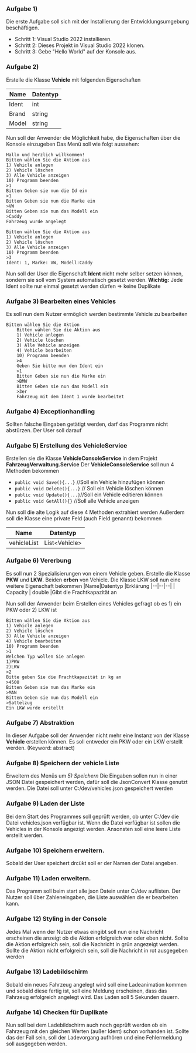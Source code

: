 ### Aufgabe 1) 
Die erste Aufgabe soll sich mit der Installierung der Entwicklungsumgebung beschäftigen.

 - Schritt 1: Visual Studio 2022 installieren.
 - Schritt 2: Dieses Projekt in Visual Studio 2022 klonen.
 - Schritt 3: Gebe "Hello World" auf der Konsole aus.
### Aufgabe 2)
 Erstelle die Klasse **Vehicle**  mit folgenden Eigenschaften

|Name|Datentyp  |
|--|--|
|Ident| int |
|Brand| string |
|Model| string |

Nun soll der Anwender die Möglichkeit habe, die Eigenschaften über die Konsole einzugeben
Das Menü soll wie folgt aussehen:

    Hallo und herzlich willkommen!
    Bitten wählen Sie die Aktion aus
    1) Vehicle anlegen
    2) Vehicle löschen 
    3) Alle Vehicle anzeigen
    10) Programm beenden
    >1
    Bitten Geben sie nun die Id ein
    >1
    Bitten Geben sie nun die Marke ein
    >VW
    Bitten Geben sie nun das Modell ein
    >Caddy
    Fahrzeug wurde angelegt
    
    Bitten wählen Sie die Aktion aus
    1) Vehicle anlegen
    2) Vehicle löschen 
    3) Alle Vehicle anzeigen
    10) Programm beenden
    >3 
    Ident: 1, Marke: VW, Modell:Caddy
    
Nun soll der User die Eigenschaft **Ident** nicht mehr selber setzen können, sondern sie soll vom System automatisch gesetzt werden. 
**Wichtig:** Jede Ident sollte nur einmal gesetzt werden dürfen => keine Duplikate
### Aufgabe 3) Bearbeiten eines Vehicles
Es soll nun dem Nutzer ermöglich werden bestimmte Vehicle zu bearbeiten 
```
Bitten wählen Sie die Aktion 
    Bitten wählen Sie die Aktion aus
    1) Vehicle anlegen
    2) Vehicle löschen
    3) Alle Vehicle anzeigen 
    4) Vehicle bearbeiten
    10) Programm beenden
    >4
    Geben Sie bitte nun den Ident ein
    >1
    Bitten Geben sie nun die Marke ein
    >BMW
    Bitten Geben sie nun das Modell ein
    >3er
    Fahrzeug mit dem Ident 1 wurde bearbeitet
```
### Aufgabe 4) Exceptionhandling
Sollten falsche Eingaben getätigt werden, darf das Programm nicht abstürzen.
Der User soll darauf

### Aufgabe 5) Erstellung  des VehicleService

Erstellen sie die Klasse **VehicleConsoleService** in dem Projekt **FahrzeugVerwaltung.Service**
Der **VehicleConsoleService** soll nun 4 Methoden bekommen


 - `public void Save(){...}` //Soll ein Vehicle hinzufügen können
 - `public void Delete(){...}` // Soll ein Vehicle löschen können
 - `public void Update(){...}`//Soll ein Vehicle editieren können
 - `public void GetAll(){}` //Soll alle Vehicle anzeigen


Nun soll die alte Logik auf diese 4 Methoden extrahiert werden
Außerdem soll die Klasse eine private Feld (auch Field genannt) bekommen 

|Name| Datentyp  |
|--|--|
| vehicleList | List\<Vehicle\> |


### Aufgabe 6) Vererbung
Es soll nun 2 Spezialisierungen von einem Vehicle geben. 
Erstelle die Klasse **PKW** und **LKW**. Beiden **erben** von Vehicle.
Die Klasse LKW soll nun eine weitere Eigenschaft bekommen
|Name|Datentyp  |Erklärung
|--|--|--|
| Capacity | double  |Gibt die Frachtkapazität an

Nun soll der Anwender beim Erstellen eines Vehicles gefragt ob es 1) ein PKW oder 2) LKW ist



    Bitten wählen Sie die Aktion aus
    1) Vehicle anlegen
    2) Vehicle löschen
    3) Alle Vehicle anzeigen 
    4) Vehicle bearbeiten
    10) Programm beenden
    >1
    Welchen Typ wollen Sie anlegen 
    1)PKW
    2)LKW
    >2
    Bitte geben Sie die Frachtkapazität in kg an
    >4500
    Bitten Geben sie nun das Marke ein
    >MAN
    Bitten Geben sie nun das Modell ein
    >Sattelzug
    Ein LKW wurde erstellt
    
   
### Aufgabe 7) Abstraktion
In dieser Aufgabe soll der Anwender nicht mehr eine Instanz von der Klasse **Vehicle** erstellen können. Es soll entweder ein PKW oder ein LKW erstellt werden.
(Keyword: abstract)

### Aufgabe 8) Speichern der vehicle Liste
Erweitern des Menüs um *5) Speichern* 
Die Eingaben sollen nun in einer JSON Datei gespeichert werden, dafür soll die JsonConvert Klasse genutzt werden. 
Die Datei soll unter C:/dev/vehicles.json gespeichert werden

### Aufgabe 9) Laden der Liste 
Bei dem Start des Programmes soll geprüft werden, ob unter C:/dev die Datei vehicles.json verfügbar ist. Wenn die Datei verfügbar ist sollen die Vehicles in der Konsole angezigt werden. Ansonsten soll eine leere Liste erstellt werden.  

### Aufgabe 10) Speichern erweitern.

Sobald der User speichert drcükt soll er der Namen der Datei angeben.

### Aufgabe 11) Laden erweitern. 
Das Programm soll beim start alle json Datein unter C:/dev auflisten. Der Nutzer soll über Zahleneingaben, die Liste auswählen die er bearbeiten kann.

### Aufgabe 12) Styling in der Console
Jedes Mal wenn der Nutzer etwas eingibt soll nun eine Nachricht erscheinen die anzeigt ob die Aktion erfolgreich war oder eben nicht. Sollte die Aktion erfolgreich sein, soll die Nachricht in grün angezeigt werden. Sollte die Aktion nicht erfolgreich sein, soll die Nachricht in rot ausgegeben werden

### Aufgabe 13) Ladebildschirm
Sobald ein neues Fahrzeug angelegt wird soll eine Ladeanimation kommen und sobald diese fertig ist, soll eine Meldung erscheinen, dass das Fahrzeug erfolgreich angelegt wird. Das Laden soll 5 Sekunden dauern.

### Aufgabe 14) Checken für Duplikate
Nun soll bei dem Ladebildschirm auch noch geprüft werden ob ein Fahrzeug mit den gleichen Werten (außer Ident) schon vorhanden ist. Sollte das der Fall sein, soll der Ladevorgang aufhören und eine Fehlermeldung soll ausgegeben werden.

